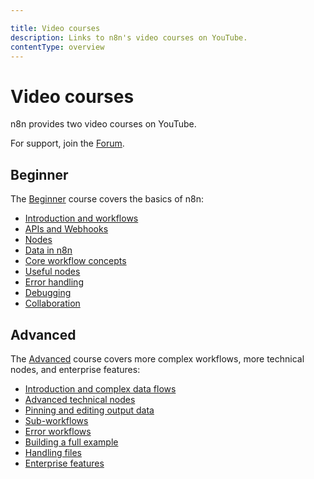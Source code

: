 ```yaml
---

title: Video courses
description: Links to n8n's video courses on YouTube.
contentType: overview
---
```


# Video courses

n8n provides two video courses on YouTube.

For support, join the [Forum](https://community.n8n.io/).

## Beginner

The [Beginner](https://www.youtube.com/playlist?list=PLlET0GsrLUL59YbxstZE71WszP3pVnZfI) course covers the basics of n8n:

- [Introduction and workflows](https://youtu.be/4BVTkqbn_tY?si=g2A5eD8kAoia5k6y)
- [APIs and Webhooks](https://youtu.be/y_cpFMF1pzk?si=zi3wM4W7nx8Jkcw3)
- [Nodes](https://youtu.be/rCPXBkeBWCQ?si=-T2iUsydwS5ym6yI)
- [Data in n8n](https://youtu.be/2YfWuNziPE4?si=4jB-fubG1_T0HXYx)
- [Core workflow concepts](https://youtu.be/kkrA7tGHYNo?si=mLVbuV98ohL5YVnm)
- [Useful nodes](https://youtu.be/Rmi-ckbMOQE?si=H_dF77uf5KJU7RtH)
- [Error handling](https://youtu.be/XEUVl3bbMhI?si=nUyaME5kyxe6daGO)
- [Debugging](https://youtu.be/Gxe_RfCRH-o?si=F-pAviLTIeL3-X13)
- [Collaboration](https://youtu.be/pI0W-0Qcwmo?si=X7sALFXo2e-cY9FQ)


## Advanced

The [Advanced](https://www.youtube.com/playlist?list=PLlET0GsrLUL5bxmx5c1H1Ms_OtOPYZIEG) course covers more complex workflows, more technical nodes, and enterprise features:

- [Introduction and complex data flows](https://youtu.be/TFTLMQLozCI?si=vX0ooIH1RmbsgAkC)
- [Advanced technical nodes](https://youtu.be/JM4jqYs4Fxo?si=YSNMeSay3C29C8HS)
- [Pinning and editing output data](https://youtu.be/zcNB8L4_9mA?si=LZJ9DlYDQQxL7eeP)
- [Sub-workflows](https://youtu.be/xr05Ie_Hkyg?si=rqqP8llttZPBjBeD)
- [Error workflows](https://youtu.be/77Ewdaby47M?si=6YRlC4nMgG4hVQPV)
- [Building a full example](https://youtu.be/wOKLEfeJLVE?si=YMW5t-PzPq7QKbPY)
- [Handling files](https://youtu.be/2RAZYNigqOY?si=9x4vLX2Qo08xx8vC)
- [Enterprise features](https://youtu.be/fXEubzmVJ_E?si=aK9_fI9tkF6F5CtB)
